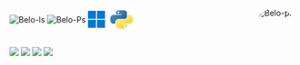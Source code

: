 
<div style="display: inline_block"><br>
  <img align="center" alt="Belo-ls" height="40" width="40" src="https://img.icons8.com/?size=512&id=17842&format=png">
  <img align="center" alt="Belo-Ps" height="30" width="40" src="https://gist.githubusercontent.com/Xainey/d5bde7d01dcbac51ac951810e94313aa/raw/6c858c46726541b48ddaaebab29c41c07a196394/PowerShell.svg">
  <img align="center" alt="Belo-win" height="30" width="30" src="https://raw.githubusercontent.com/github/explore/379d49236d826364be968345e0a085d044108cff/topics/windows/windows.png">
  <img align="center" alt="Belo-Python" height="40" width="50" src="https://raw.githubusercontent.com/devicons/devicon/master/icons/python/python-original.svg">
  <img align="right" alt="Belo-pic" height="150" style="border-radius:50px;" src="https://media.licdn.com/dms/image/D4D03AQFjgeZ1jhXE5g/profile-displayphoto-shrink_200_200/0/1684105193947?e=1689811200&v=beta&t=0TCU44KulUH6KRmEhZT_X-nccF8yo0ycz_WdymKaLi4">
</div>
  
  ##
 
<div> 
  <a href="https://youtube.com/@ForadaCaixaSec" target="_blank"><img src="https://img.shields.io/badge/YouTube-FF0000?style=for-the-badge&logo=youtube&logoColor=white" target="_blank"></a>
  <a href="https://www.instagram.com/foradacaixasec/" target="_blank"><img src="https://img.shields.io/badge/-Instagram-%23E4405F?style=for-the-badge&logo=instagram&logoColor=white" target="_blank"></a>
  <a href = "mailto:felipe@foradacaixasec.com.br"><img src="https://img.shields.io/badge/-Gmail-%23333?style=for-the-badge&logo=gmail&logoColor=white" target="_blank"></a>
  <a href="https://www.linkedin.com/in/felipefbelo/" target="_blank"><img src="https://img.shields.io/badge/-LinkedIn-%230077B5?style=for-the-badge&logo=linkedin&logoColor=white" target="_blank"></a> 
  
</div>

